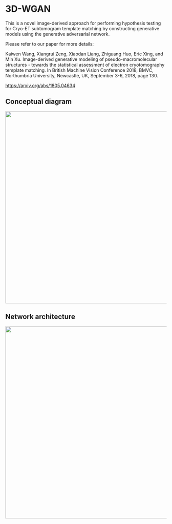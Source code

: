 # 3D-WGAN
This is a novel image-derived approach for performing hypothesis testing for Cryo-ET subtomogram template matching by constructing generative models using the generative adversarial network.

Please refer to our paper for more details:

Kaiwen Wang, Xiangrui Zeng, Xiaodan Liang, Zhiguang Huo, Eric Xing, and Min Xu. Image-derived  generative  modeling  of  pseudo-macromolecular  structures  -  towards  the  statistical assessment of electron cryotomography template matching.  In British Machine Vision Conference  2018,  BMVC,  Northumbria  University,  Newcastle,  UK,  September  3-6,  2018, page 130.

https://arxiv.org/abs/1805.04634

## Conceptual diagram
<img src="https://user-images.githubusercontent.com/31047726/51221349-19cf6b00-1907-11e9-88df-ead80119367f.png" width="600">

## Network architecture
<img src="https://user-images.githubusercontent.com/31047726/51221348-19cf6b00-1907-11e9-9316-2d5f67f78388.png" width="600">
